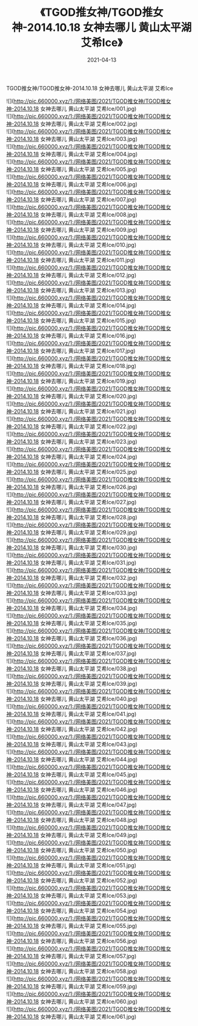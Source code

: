 ﻿---
layout: post
title:  《TGOD推女神/TGOD推女神-2014.10.18 女神去哪儿 黄山太平湖 艾希Ice》
date:   2021-04-13
img: http://pic.660000.xyz/1:/网络美图/2021/TGOD推女神/TGOD推女神-2014.10.18 女神去哪儿 黄山太平湖 艾希Ice/000.jpg
categories: [美女, 清纯, 唯美]
---

TGOD推女神/TGOD推女神-2014.10.18 女神去哪儿 黄山太平湖 艾希Ice

 ![](http://pic.660000.xyz/1:/网络美图/2021/TGOD推女神/TGOD推女神-2014.10.18 女神去哪儿 黄山太平湖 艾希Ice/001.jpg) <br>![](http://pic.660000.xyz/1:/网络美图/2021/TGOD推女神/TGOD推女神-2014.10.18 女神去哪儿 黄山太平湖 艾希Ice/002.jpg) <br>![](http://pic.660000.xyz/1:/网络美图/2021/TGOD推女神/TGOD推女神-2014.10.18 女神去哪儿 黄山太平湖 艾希Ice/003.jpg) <br>![](http://pic.660000.xyz/1:/网络美图/2021/TGOD推女神/TGOD推女神-2014.10.18 女神去哪儿 黄山太平湖 艾希Ice/004.jpg) <br>![](http://pic.660000.xyz/1:/网络美图/2021/TGOD推女神/TGOD推女神-2014.10.18 女神去哪儿 黄山太平湖 艾希Ice/005.jpg) <br>![](http://pic.660000.xyz/1:/网络美图/2021/TGOD推女神/TGOD推女神-2014.10.18 女神去哪儿 黄山太平湖 艾希Ice/006.jpg) <br>![](http://pic.660000.xyz/1:/网络美图/2021/TGOD推女神/TGOD推女神-2014.10.18 女神去哪儿 黄山太平湖 艾希Ice/007.jpg) <br>![](http://pic.660000.xyz/1:/网络美图/2021/TGOD推女神/TGOD推女神-2014.10.18 女神去哪儿 黄山太平湖 艾希Ice/008.jpg) <br>![](http://pic.660000.xyz/1:/网络美图/2021/TGOD推女神/TGOD推女神-2014.10.18 女神去哪儿 黄山太平湖 艾希Ice/009.jpg) <br>![](http://pic.660000.xyz/1:/网络美图/2021/TGOD推女神/TGOD推女神-2014.10.18 女神去哪儿 黄山太平湖 艾希Ice/010.jpg) <br>![](http://pic.660000.xyz/1:/网络美图/2021/TGOD推女神/TGOD推女神-2014.10.18 女神去哪儿 黄山太平湖 艾希Ice/011.jpg) <br>![](http://pic.660000.xyz/1:/网络美图/2021/TGOD推女神/TGOD推女神-2014.10.18 女神去哪儿 黄山太平湖 艾希Ice/012.jpg) <br>![](http://pic.660000.xyz/1:/网络美图/2021/TGOD推女神/TGOD推女神-2014.10.18 女神去哪儿 黄山太平湖 艾希Ice/013.jpg) <br>![](http://pic.660000.xyz/1:/网络美图/2021/TGOD推女神/TGOD推女神-2014.10.18 女神去哪儿 黄山太平湖 艾希Ice/014.jpg) <br>![](http://pic.660000.xyz/1:/网络美图/2021/TGOD推女神/TGOD推女神-2014.10.18 女神去哪儿 黄山太平湖 艾希Ice/015.jpg) <br>![](http://pic.660000.xyz/1:/网络美图/2021/TGOD推女神/TGOD推女神-2014.10.18 女神去哪儿 黄山太平湖 艾希Ice/016.jpg) <br>![](http://pic.660000.xyz/1:/网络美图/2021/TGOD推女神/TGOD推女神-2014.10.18 女神去哪儿 黄山太平湖 艾希Ice/017.jpg) <br>![](http://pic.660000.xyz/1:/网络美图/2021/TGOD推女神/TGOD推女神-2014.10.18 女神去哪儿 黄山太平湖 艾希Ice/018.jpg) <br>![](http://pic.660000.xyz/1:/网络美图/2021/TGOD推女神/TGOD推女神-2014.10.18 女神去哪儿 黄山太平湖 艾希Ice/019.jpg) <br>![](http://pic.660000.xyz/1:/网络美图/2021/TGOD推女神/TGOD推女神-2014.10.18 女神去哪儿 黄山太平湖 艾希Ice/020.jpg) <br>![](http://pic.660000.xyz/1:/网络美图/2021/TGOD推女神/TGOD推女神-2014.10.18 女神去哪儿 黄山太平湖 艾希Ice/021.jpg) <br>![](http://pic.660000.xyz/1:/网络美图/2021/TGOD推女神/TGOD推女神-2014.10.18 女神去哪儿 黄山太平湖 艾希Ice/022.jpg) <br>![](http://pic.660000.xyz/1:/网络美图/2021/TGOD推女神/TGOD推女神-2014.10.18 女神去哪儿 黄山太平湖 艾希Ice/023.jpg) <br>![](http://pic.660000.xyz/1:/网络美图/2021/TGOD推女神/TGOD推女神-2014.10.18 女神去哪儿 黄山太平湖 艾希Ice/024.jpg) <br>![](http://pic.660000.xyz/1:/网络美图/2021/TGOD推女神/TGOD推女神-2014.10.18 女神去哪儿 黄山太平湖 艾希Ice/025.jpg) <br>![](http://pic.660000.xyz/1:/网络美图/2021/TGOD推女神/TGOD推女神-2014.10.18 女神去哪儿 黄山太平湖 艾希Ice/026.jpg) <br>![](http://pic.660000.xyz/1:/网络美图/2021/TGOD推女神/TGOD推女神-2014.10.18 女神去哪儿 黄山太平湖 艾希Ice/027.jpg) <br>![](http://pic.660000.xyz/1:/网络美图/2021/TGOD推女神/TGOD推女神-2014.10.18 女神去哪儿 黄山太平湖 艾希Ice/028.jpg) <br>![](http://pic.660000.xyz/1:/网络美图/2021/TGOD推女神/TGOD推女神-2014.10.18 女神去哪儿 黄山太平湖 艾希Ice/029.jpg) <br>![](http://pic.660000.xyz/1:/网络美图/2021/TGOD推女神/TGOD推女神-2014.10.18 女神去哪儿 黄山太平湖 艾希Ice/030.jpg) <br>![](http://pic.660000.xyz/1:/网络美图/2021/TGOD推女神/TGOD推女神-2014.10.18 女神去哪儿 黄山太平湖 艾希Ice/031.jpg) <br>![](http://pic.660000.xyz/1:/网络美图/2021/TGOD推女神/TGOD推女神-2014.10.18 女神去哪儿 黄山太平湖 艾希Ice/032.jpg) <br>![](http://pic.660000.xyz/1:/网络美图/2021/TGOD推女神/TGOD推女神-2014.10.18 女神去哪儿 黄山太平湖 艾希Ice/033.jpg) <br>![](http://pic.660000.xyz/1:/网络美图/2021/TGOD推女神/TGOD推女神-2014.10.18 女神去哪儿 黄山太平湖 艾希Ice/034.jpg) <br>![](http://pic.660000.xyz/1:/网络美图/2021/TGOD推女神/TGOD推女神-2014.10.18 女神去哪儿 黄山太平湖 艾希Ice/035.jpg) <br>![](http://pic.660000.xyz/1:/网络美图/2021/TGOD推女神/TGOD推女神-2014.10.18 女神去哪儿 黄山太平湖 艾希Ice/036.jpg) <br>![](http://pic.660000.xyz/1:/网络美图/2021/TGOD推女神/TGOD推女神-2014.10.18 女神去哪儿 黄山太平湖 艾希Ice/037.jpg) <br>![](http://pic.660000.xyz/1:/网络美图/2021/TGOD推女神/TGOD推女神-2014.10.18 女神去哪儿 黄山太平湖 艾希Ice/038.jpg) <br>![](http://pic.660000.xyz/1:/网络美图/2021/TGOD推女神/TGOD推女神-2014.10.18 女神去哪儿 黄山太平湖 艾希Ice/039.jpg) <br>![](http://pic.660000.xyz/1:/网络美图/2021/TGOD推女神/TGOD推女神-2014.10.18 女神去哪儿 黄山太平湖 艾希Ice/040.jpg) <br>![](http://pic.660000.xyz/1:/网络美图/2021/TGOD推女神/TGOD推女神-2014.10.18 女神去哪儿 黄山太平湖 艾希Ice/041.jpg) <br>![](http://pic.660000.xyz/1:/网络美图/2021/TGOD推女神/TGOD推女神-2014.10.18 女神去哪儿 黄山太平湖 艾希Ice/042.jpg) <br>![](http://pic.660000.xyz/1:/网络美图/2021/TGOD推女神/TGOD推女神-2014.10.18 女神去哪儿 黄山太平湖 艾希Ice/043.jpg) <br>![](http://pic.660000.xyz/1:/网络美图/2021/TGOD推女神/TGOD推女神-2014.10.18 女神去哪儿 黄山太平湖 艾希Ice/044.jpg) <br>![](http://pic.660000.xyz/1:/网络美图/2021/TGOD推女神/TGOD推女神-2014.10.18 女神去哪儿 黄山太平湖 艾希Ice/045.jpg) <br>![](http://pic.660000.xyz/1:/网络美图/2021/TGOD推女神/TGOD推女神-2014.10.18 女神去哪儿 黄山太平湖 艾希Ice/046.jpg) <br>![](http://pic.660000.xyz/1:/网络美图/2021/TGOD推女神/TGOD推女神-2014.10.18 女神去哪儿 黄山太平湖 艾希Ice/047.jpg) <br>![](http://pic.660000.xyz/1:/网络美图/2021/TGOD推女神/TGOD推女神-2014.10.18 女神去哪儿 黄山太平湖 艾希Ice/048.jpg) <br>![](http://pic.660000.xyz/1:/网络美图/2021/TGOD推女神/TGOD推女神-2014.10.18 女神去哪儿 黄山太平湖 艾希Ice/049.jpg) <br>![](http://pic.660000.xyz/1:/网络美图/2021/TGOD推女神/TGOD推女神-2014.10.18 女神去哪儿 黄山太平湖 艾希Ice/050.jpg) <br>![](http://pic.660000.xyz/1:/网络美图/2021/TGOD推女神/TGOD推女神-2014.10.18 女神去哪儿 黄山太平湖 艾希Ice/051.jpg) <br>![](http://pic.660000.xyz/1:/网络美图/2021/TGOD推女神/TGOD推女神-2014.10.18 女神去哪儿 黄山太平湖 艾希Ice/052.jpg) <br>![](http://pic.660000.xyz/1:/网络美图/2021/TGOD推女神/TGOD推女神-2014.10.18 女神去哪儿 黄山太平湖 艾希Ice/053.jpg) <br>![](http://pic.660000.xyz/1:/网络美图/2021/TGOD推女神/TGOD推女神-2014.10.18 女神去哪儿 黄山太平湖 艾希Ice/054.jpg) <br>![](http://pic.660000.xyz/1:/网络美图/2021/TGOD推女神/TGOD推女神-2014.10.18 女神去哪儿 黄山太平湖 艾希Ice/055.jpg) <br>![](http://pic.660000.xyz/1:/网络美图/2021/TGOD推女神/TGOD推女神-2014.10.18 女神去哪儿 黄山太平湖 艾希Ice/056.jpg) <br>![](http://pic.660000.xyz/1:/网络美图/2021/TGOD推女神/TGOD推女神-2014.10.18 女神去哪儿 黄山太平湖 艾希Ice/057.jpg) <br>![](http://pic.660000.xyz/1:/网络美图/2021/TGOD推女神/TGOD推女神-2014.10.18 女神去哪儿 黄山太平湖 艾希Ice/058.jpg) <br>![](http://pic.660000.xyz/1:/网络美图/2021/TGOD推女神/TGOD推女神-2014.10.18 女神去哪儿 黄山太平湖 艾希Ice/059.jpg) <br>![](http://pic.660000.xyz/1:/网络美图/2021/TGOD推女神/TGOD推女神-2014.10.18 女神去哪儿 黄山太平湖 艾希Ice/060.jpg) <br>![](http://pic.660000.xyz/1:/网络美图/2021/TGOD推女神/TGOD推女神-2014.10.18 女神去哪儿 黄山太平湖 艾希Ice/061.jpg) <br>